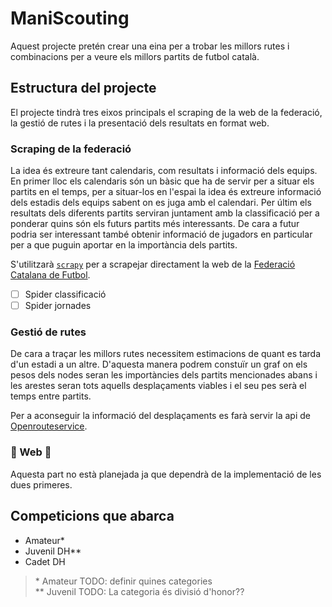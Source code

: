 # ManiScouting

Aquest projecte pretén crear una eina per a trobar les millors rutes i combinacions per a veure els millors partits de futbol català.

## Estructura del projecte

El projecte tindrà tres eixos principals el scraping de la web de la federació, la gestió de rutes i la presentació dels resultats en format web.

### Scraping de la federació

La idea és extreure tant calendaris, com resultats i informació dels equips. En primer lloc els calendaris són un bàsic que ha de servir per a situar els partits en el temps, per a situar-los en l'espai la idea és extreure informació dels estadis dels equips sabent on es juga amb el calendari. Per últim els resultats dels diferents partits serviran juntament amb la classificació per a ponderar quins són els futurs partits més interessants. De cara a futur podria ser interessant també obtenir informació de jugadors en particular per a que puguin aportar en la importància dels partits.

S'utilitzarà [`scrapy`](https://docs.scrapy.org/en/latest/) per a scrapejar directament la web de la [Federació Catalana de Futbol](https://www.fcf.cat).

- [ ] Spider classificació
- [ ] Spider jornades

### Gestió de rutes

De cara a traçar les millors rutes necessitem estimacions de quant es tarda d'un estadi a un altre. D'aquesta manera podrem constuïr un graf on els pesos dels nodes seran les importàncies dels partits mencionades abans i les arestes seran tots aquells desplaçaments viables i el seu pes serà el temps entre partits.

Per a aconseguir la informació del desplaçaments es farà servir la api de [Openrouteservice](https://openrouteservice.org).

### :construction: Web :construction:

Aquesta part no està planejada ja que dependrà de la implementació de les dues primeres.

## Competicions que abarca

- Amateur\*
- Juvenil DH\*\*
- Cadet DH

> \* Amateur TODO: definir quines categories  
> \*\* Juvenil TODO: La categoria és divisió d'honor??

